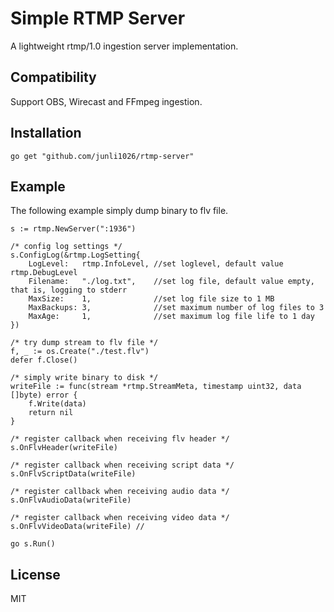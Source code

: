 # Simple RTMP Server
A lightweight rtmp/1.0 ingestion server implementation.

## Compatibility
Support OBS, Wirecast and FFmpeg ingestion.

## Installation
```
go get "github.com/junli1026/rtmp-server"
```

## Example
The following example simply dump binary to flv file.
```
s := rtmp.NewServer(":1936")

/* config log settings */
s.ConfigLog(&rtmp.LogSetting{
    LogLevel:   rtmp.InfoLevel, //set loglevel, default value rtmp.DebugLevel
    Filename:   "./log.txt",    //set log file, default value empty, that is, logging to stderr
    MaxSize:    1,              //set log file size to 1 MB
    MaxBackups: 3,              //set maximum number of log files to 3
    MaxAge:     1,              //set maximum log file life to 1 day
})

/* try dump stream to flv file */
f, _ := os.Create("./test.flv")
defer f.Close()

/* simply write binary to disk */
writeFile := func(stream *rtmp.StreamMeta, timestamp uint32, data []byte) error {
    f.Write(data)
    return nil
}

/* register callback when receiving flv header */
s.OnFlvHeader(writeFile)

/* register callback when receiving script data */
s.OnFlvScriptData(writeFile)

/* register callback when receiving audio data */
s.OnFlvAudioData(writeFile)

/* register callback when receiving video data */
s.OnFlvVideoData(writeFile) //

go s.Run()

```

## License
MIT
